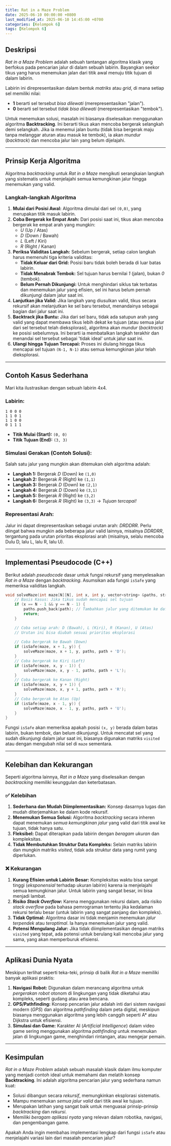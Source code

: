 ```yaml
---
title: Rat in a Maze Problem
date: 2025-06-10 00:00:00 +0800
last_modified_at: 2025-06-10 14:45:00 +0700
categories: [Kelompok 6]
tags: [Kelompok 6]
---
```


## Deskripsi

*Rat in a Maze Problem* adalah sebuah tantangan algoritma klasik yang berfokus pada pencarian jalur di dalam sebuah labirin. Bayangkan seekor tikus yang harus menemukan jalan dari titik awal menuju titik tujuan di dalam labirin.

Labirin ini direpresentasikan dalam bentuk *matriks* atau *grid*, di mana setiap sel memiliki nilai:
* **1** berarti sel tersebut *bisa dilewati* (merepresentasikan "jalan").
* **0** berarti sel tersebut *tidak bisa dilewati* (merepresentasikan "tembok").

Untuk menemukan solusi, masalah ini biasanya diselesaikan menggunakan algoritma **Backtracking**. Ini berarti tikus akan mencoba bergerak selangkah demi selangkah. Jika ia menemui jalan buntu (tidak bisa bergerak maju tanpa melanggar aturan atau masuk ke tembok), ia akan *mundur* (*backtrack*) dan mencoba jalur lain yang belum dijelajahi.

---

## Prinsip Kerja Algoritma

Algoritma *backtracking* untuk *Rat in a Maze* mengikuti serangkaian langkah yang sistematis untuk menjelajahi semua kemungkinan jalur hingga menemukan yang valid.

### Langkah-langkah Algoritma

1.  **Mulai dari Posisi Awal:** Algoritma dimulai dari sel `(0,0)`, yang merupakan titik masuk labirin.
2.  **Coba Bergerak ke Empat Arah:** Dari posisi saat ini, tikus akan mencoba bergerak ke empat arah yang mungkin:
    * *U* (Up / Atas)
    * *D* (Down / Bawah)
    * *L* (Left / Kiri)
    * *R* (Right / Kanan)
3.  **Periksa Validitas Langkah:** Sebelum bergerak, setiap calon langkah harus memenuhi tiga kriteria validitas:
    * **Tidak Keluar dari Grid:** Posisi baru tidak boleh berada di luar batas labirin.
    * **Tidak Menabrak Tembok:** Sel tujuan harus bernilai *1* (jalan), bukan *0* (tembok).
    * **Belum Pernah Dikunjungi:** Untuk menghindari siklus tak terbatas dan menemukan jalur yang efisien, sel ini harus belum pernah dikunjungi dalam jalur saat ini.
4.  **Lanjutkan jika Valid:** Jika langkah yang diusulkan valid, tikus secara rekursif akan melanjutkan ke sel baru tersebut, menandainya sebagai bagian dari jalur saat ini.
5.  **Backtrack jika Buntu:** Jika dari sel baru, tidak ada satupun arah yang valid yang dapat membawa tikus lebih dekat ke tujuan (atau semua jalur dari sel tersebut telah dieksplorasi), algoritma akan *mundur* (*backtrack*) ke posisi sebelumnya. Ini berarti ia membatalkan langkah terakhir dan menandai sel tersebut sebagai 'tidak ideal' untuk jalur saat ini.
6.  **Ulangi hingga Tujuan Tercapai:** Proses ini diulang hingga tikus mencapai sel tujuan `(N-1, N-1)` atau semua kemungkinan jalur telah dieksplorasi.

---

## Contoh Kasus Sederhana

Mari kita ilustrasikan dengan sebuah labirin 4x4.

### Labirin:

```
1 0 0 0
1 1 0 1
1 1 0 0
0 1 1 1
```

* **Titik Mulai (Start):** `(0, 0)`
* **Titik Tujuan (End):** `(3, 3)`

### Simulasi Gerakan (Contoh Solusi):

Salah satu jalur yang mungkin akan ditemukan oleh algoritma adalah:

* **Langkah 1:** Bergerak *D* (Down) ke `(1,0)`
* **Langkah 2:** Bergerak *R* (Right) ke `(1,1)`
* **Langkah 3:** Bergerak *D* (Down) ke `(2,1)`
* **Langkah 4:** Bergerak *D* (Down) ke `(3,1)`
* **Langkah 5:** Bergerak *R* (Right) ke `(3,2)`
* **Langkah 6:** Bergerak *R* (Right) ke `(3,3)` $\rightarrow$ *Tujuan tercapai!*

### Representasi Arah:

Jalur ini dapat direpresentasikan sebagai urutan arah: *DRDDRR*. Perlu diingat bahwa mungkin ada beberapa jalur valid lainnya, misalnya *DDRDRR*, tergantung pada urutan prioritas eksplorasi arah (misalnya, selalu mencoba Dulu D, lalu L, lalu R, lalu U).

---

## Implementasi Pseudocode (C++)

Berikut adalah *pseudocode* dasar untuk fungsi rekursif yang menyelesaikan *Rat in a Maze* dengan *backtracking*. Asumsikan ada fungsi `isSafe` yang memeriksa validitas langkah.

```cpp
void solveMaze(int maze[N][N], int x, int y, vector<string> &paths, string path) {
    // Basis Kasus: Jika tikus sudah mencapai sel tujuan
    if (x == N - 1 && y == N - 1) {
        paths.push_back(path); // Tambahkan jalur yang ditemukan ke daftar solusi
        return;
    }

    // Coba setiap arah: D (Bawah), L (Kiri), R (Kanan), U (Atas)
    // Urutan ini bisa diubah sesuai prioritas eksplorasi
    
    // Coba bergerak ke Bawah (Down)
    if (isSafe(maze, x + 1, y)) {
        solveMaze(maze, x + 1, y, paths, path + 'D');
    }
    // Coba bergerak ke Kiri (Left)
    if (isSafe(maze, x, y - 1)) {
        solveMaze(maze, x, y - 1, paths, path + 'L');
    }
    // Coba bergerak ke Kanan (Right)
    if (isSafe(maze, x, y + 1)) {
        solveMaze(maze, x, y + 1, paths, path + 'R');
    }
    // Coba bergerak ke Atas (Up)
    if (isSafe(maze, x - 1, y)) {
        solveMaze(maze, x - 1, y, paths, path + 'U');
    }
}
```
Fungsi `isSafe` akan memeriksa apakah posisi `(x, y)` berada dalam batas labirin, bukan tembok, dan belum dikunjungi. Untuk mencatat sel yang sudah dikunjungi dalam jalur saat ini, biasanya digunakan matriks `visited` atau dengan mengubah nilai sel di `maze` sementara.

---

## Kelebihan dan Kekurangan

Seperti algoritma lainnya, *Rat in a Maze* yang diselesaikan dengan *backtracking* memiliki keunggulan dan keterbatasan.

### ✅ Kelebihan

1.  **Sederhana dan Mudah Diimplementasikan:** Konsep dasarnya lugas dan mudah diterjemahkan ke dalam kode rekursif.
2.  **Menemukan Semua Solusi:** Algoritma *backtracking* secara inheren dapat menemukan *semua kemungkinan jalur* yang valid dari titik awal ke tujuan, tidak hanya satu.
3.  **Fleksibel:** Dapat diterapkan pada labirin dengan *beragam ukuran* dan kompleksitas.
4.  **Tidak Membutuhkan Struktur Data Kompleks:** Selain matriks labirin dan mungkin matriks *visited*, tidak ada struktur data yang rumit yang diperlukan.

### ❌ Kekurangan

1.  **Kurang Efisien untuk Labirin Besar:** Kompleksitas waktu bisa sangat tinggi (*eksponensial* terhadap ukuran labirin) karena ia menjelajahi semua kemungkinan jalur. Untuk labirin yang sangat besar, ini bisa menjadi lambat.
2.  **Risiko *Stack Overflow*:** Karena menggunakan rekursi dalam, ada risiko *stack overflow* pada bahasa pemrograman tertentu jika kedalaman rekursi terlalu besar (untuk labirin yang sangat panjang dan kompleks).
3.  **Tidak Optimal:** Algoritma dasar ini tidak menjamin menemukan *jalur terpendek* atau *teroptimal*. Ia hanya menemukan jalur yang valid.
4.  **Potensi Mengulang Jalur:** Jika tidak diimplementasikan dengan matriks `visited` yang tepat, ada potensi untuk berulang kali mencoba jalur yang sama, yang akan memperburuk efisiensi.

---

## Aplikasi Dunia Nyata

Meskipun terlihat seperti teka-teki, prinsip di balik *Rat in a Maze* memiliki banyak aplikasi praktis:

1.  **Navigasi Robot:** Digunakan dalam merancang algoritma untuk *pergerakan robot* otonom di lingkungan yang tidak diketahui atau kompleks, seperti gudang atau area bencana.
2.  **GPS/Pathfinding:** Konsep pencarian jalur adalah inti dari sistem navigasi modern (*GPS*) dan algoritma *pathfinding* dalam peta digital, meskipun biasanya menggunakan algoritma yang lebih canggih seperti A* atau Dijkstra untuk efisiensi.
3.  **Simulasi dan Game:** Karakter AI (*Artificial Intelligence*) dalam video game sering menggunakan algoritma *pathfinding* untuk menemukan jalan di lingkungan game, menghindari rintangan, atau mengejar pemain.

---

## Kesimpulan

*Rat in a Maze Problem* adalah sebuah masalah klasik dalam ilmu komputer yang menjadi contoh ideal untuk memahami dan melatih konsep **Backtracking**. Ini adalah algoritma pencarian jalur yang sederhana namun kuat:

* Solusi dibangun secara *rekursif*, memungkinkan eksplorasi sistematis.
* Mampu menemukan *semua jalur valid* dari titik awal ke tujuan.
* Merupakan latihan yang sangat baik untuk menguasai prinsip-prinsip *backtracking* dan *rekursi*.
* Memiliki *beragam aplikasi nyata* yang relevan dalam robotika, navigasi, dan pengembangan game.

Apakah Anda ingin membahas implementasi lengkap dari fungsi `isSafe` atau menjelajahi variasi lain dari masalah pencarian jalur?